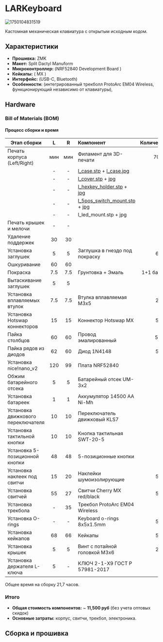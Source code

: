 # LARKeyboard
![1750104831519](https://github.com/user-attachments/assets/b53b73be-e556-4599-bc34-2baae3e7fba7)

Кастомная механическая клавиатура с открытым исходным кодом.  

## **Характеристики**  
- **Прошивка:** ZMK 
- **Макет:** Split Dactyl Manuform
- **Микроконтроллер:** (NRF52840 Development Board )  
- **Кейкапы:** ( MX )  
- **Интерфейс:** (USB-C, Bluetooth)  
- **Особенности:** (интегрированный трекболл ProtoArc EM04 Wireless, функционирующий независимо от клавиатуры),  


## Hardware
### **Bill of Materials (BOM)**  
#### **Процесс сборки и время**

| Этап сборки                        |   L   |   R   | Компонент                                                                                                               | Количество | Примечание |
| ---------------------------------- | :---: | :---: | :---------------------------------------------------------------------------------------------------------------------- | ---------: | ---------: |
| Печать корпуса (Left/Right)        |  мин  |  мин  | Филамент для 3D-печати                                                                                                  |     700 гр |
|                                    |   -   |   -   | [l_case.stp](hardware\3d_models_to_print\l_case.stp) + [l_case.jpg](hardware\3d_models_to_print\l_case.jpg) |       1 шт |
|                                    |   -   |   -   | [l_cover.stp](hardware\3d_models_to_print\l_cover.stp) + [jpg](hardware\3d_models_to_print\l_cover.jpg)                                                                  |       1 шт |
|                                    |   -   |   -   | [l_hexkey_holder.stp](hardware\3d_models_to_print\l_hexkey_holder.stp) + [jpg](hardware\3d_models_to_print\l_hexkey_holder.jpg)                                                       |       1 шт |
|                                    |   -   |   -   | [l_5pos_switch_mount.stp](hardware\3d_models_to_print\l_5pos_switch_mount.stp) + [jpg](hardware\3d_models_to_print\l_5pos_switch_mount.jpg)                                                                  |       1 шт |
|                                    |   -   |   -   | l_led_mount.stp + jpg                                                               |       1 шт |
| Печать крышек и мелочи             |   -   |   -   |                                                                                                                         |            |
| Удаление поддержек                 |  30   |  30   |                                                                                                                         |            |
| Установка заглушек                 |   5   |   5   | Заглушка в гнездо под покраску                                                                                          |      60 шт |
| Ошкуривание                        |  60   |  60   |                                                                                                                         |            |
| Покраска                           |  7.5  |  7.5  | Грунтовка + Эмаль                                                                                                       | 1+1 баллон |
| Вытаскивание заглушек              |   5   |   5   |                                                                                                                         |            |
| Установка вплавляемых втулок       |  7.5  |  7.5  | Втулка вплавляемая М3х5                                                                                                 |      24 шт |
| Установка Hotswap коннекторов      |  15   |  15   | Коннектор Hotswap MX                                                                                                    |      59 шт |
| Пайка столбцов                     |  60   |  60   | Провод эмалированный                                                                                                    |      500 м |
| Пайка рядов из диодов              |  62   |  60   | Диод  1N4148                                                                                                            |      59 шт |
| Установка nice!nano_v2             |  120  |  99   | Плата NRF52840                                                                                                          |       2 шт |
| Обжим батарейного отсека           |   5   |   5   | Батарейный отсек UM-3x2                                                                                                 |       2 шт |
| Установка батареек                 |   1   |   1   | Аккумулятор 14500 АА Ni-Mh                                                                                              |       4 шт |
| Установка движкового переключателя |  10   |  10   | Переключатель движковый KLS7                                                                                            |       2 шт |
| Установка тактильной кнопки        |  10   |  10   | Кнопка тактильная SWT-20-5                                                                                              |       2 шт |
| Установка 5-позиционной кнопки     |  48   |  48   | 5-позиционные кнопки                                                                                                    |       2 шт |
| Установка наклеек под свитчи       |  15   |  20   | Наклейки шумоизолирующие                                                                                                |      59 шт |
| Установка свитчей                  |  55   |  27   | Свитчи Cherry MX red/black                                                                                              |      59 шт |
| Установка трекбола                 |   -   |  35   | Трекбол ProtoArc EM04 Wireless                                                                                          |       1 шт |
| Установка O-rings                  |   -   |   -   | Keyboard o-rings 8x5x1.5mm                                                                                              |      59 шт |
| Установка кейкапов                 |  68   |  66   | Кейкапы                                                                                                                 |      59 шт |
| Установка крышек                   |   5   |   5   | Винт с потайной головкой М3х6                                                                                           |      24 шт |
| Установка держателя L-ключа        |   5   |   -   | КЛЮЧ 2-1-Х9 ГОСТ Р 57981-2017                                                                                           |       1 шт |


Общее время на сборку 21,7  часов.

### **Итого**
- **Общая стоимость компонентов:** ~ **11,500 руб** (без учета оптовых скидок)
- **Основные затраты:** корпус, свитчи, трекбол, электроника.

## **Сборка и прошивка**  
